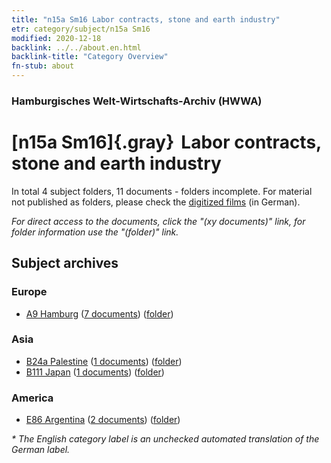 ```yaml
---
title: "n15a Sm16 Labor contracts, stone and earth industry"
etr: category/subject/n15a Sm16
modified: 2020-12-18
backlink: ../../about.en.html
backlink-title: "Category Overview"
fn-stub: about
---
```


### Hamburgisches Welt-Wirtschafts-Archiv (HWWA)
# [n15a Sm16]{.gray}&#8201; Labor contracts, stone and earth industry&#160; 





In total 4 subject folders, 11 documents - folders incomplete.
For material not published as folders, please check the [digitized films](/film/h1_sh) (in German).

_For direct access to the documents, click the "(xy documents)" link, for folder information use the "(folder)" link._

## Subject archives



### Europe

- [A9 Hamburg](../../../geo/about.en.html#A9) (<a href="https://dfg-viewer.de/show/?tx_dlf[id]=https://pm20.zbw.eu/mets/sh/1409xx/140905/1452xx/145220/public.mets.en.xml" target="_blank">7 documents</a>) ([folder](http://purl.org/pressemappe20/folder/sh/140905,145220))

### Asia

- [B24a Palestine](../../../geo/about.en.html#B24a) (<a href="https://dfg-viewer.de/show/?tx_dlf[id]=https://pm20.zbw.eu/mets/sh/1411xx/141115/1452xx/145220/public.mets.en.xml" target="_blank">1 documents</a>) ([folder](http://purl.org/pressemappe20/folder/sh/141115,145220))
- [B111 Japan](../../../geo/about.en.html#B111) (<a href="https://dfg-viewer.de/show/?tx_dlf[id]=https://pm20.zbw.eu/mets/sh/1412xx/141272/1452xx/145220/public.mets.en.xml" target="_blank">1 documents</a>) ([folder](http://purl.org/pressemappe20/folder/sh/141272,145220))

### America

- [E86 Argentina](../../../geo/about.en.html#E86) (<a href="https://dfg-viewer.de/show/?tx_dlf[id]=https://pm20.zbw.eu/mets/sh/1416xx/141692/1452xx/145220/public.mets.en.xml" target="_blank">2 documents</a>) ([folder](http://purl.org/pressemappe20/folder/sh/141692,145220))


_* The English category label is an unchecked automated translation of the German label._

